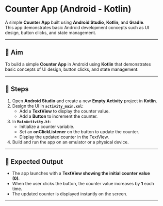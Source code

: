 # Counter App (Android - Kotlin)

A simple **Counter App** built using **Android Studio**, **Kotlin**, and **Gradle**.  
This app demonstrates basic Android development concepts such as UI design, button clicks, and state management.

---

## 🎯 Aim

To build a simple **Counter App** in Android using **Kotlin** that demonstrates basic concepts of UI design, button clicks, and state management.

---

## 📝 Steps

1. Open **Android Studio** and create a new **Empty Activity** project in **Kotlin**.
2. Design the UI in **`activity_main.xml`**:
   - Add a **TextView** to display the counter value.
   - Add a **Button** to increment the counter.
3. In **`MainActivity.kt`**:
   - Initialize a counter variable.
   - Set an **onClickListener** on the button to update the counter.
   - Display the updated counter in the TextView.
4. Build and run the app on an emulator or a physical device.

---

## 📌 Expected Output

- The app launches with a **TextView showing the initial counter value (0)**.
- When the user clicks the button, the counter value increases by **1** each time.
- The updated counter is displayed instantly on the screen.

---
